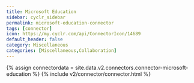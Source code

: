 ```yaml
---
title: Microsoft Education
sidebar: cyclr_sidebar
permalink: microsoft-education-connector
tags: [connector]
icon: https://my.cyclr.com/api/ConnectorIcon/14689
default_header: false
category: Miscellaneous
categories: [Miscellaneous,Collaboration]
---
```

{% assign connectordata = site.data.v2.connectors.connector-microsoft-education %}
{% include v2/connector/connector.html %}	